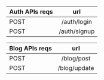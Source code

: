 |  Auth APIs reqs   |   url           |
| :---------------- | :------:        |
|   POST            |   /auth/login   |
|   POST            |   /auth/signup  |

|  Blog APIs reqs   |   url           |
| :---------------- | :------:        |
|   POST            |   /blog/post    |
|   POST            |   /blog/update  |


